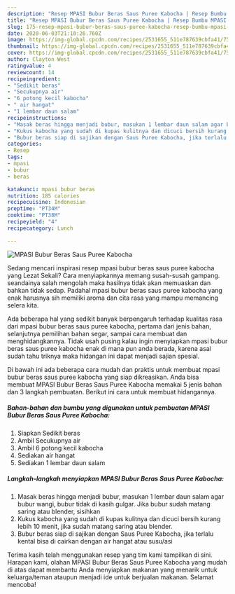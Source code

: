 ```yaml
---
description: "Resep MPASI Bubur Beras Saus Puree Kabocha | Resep Bumbu MPASI Bubur Beras Saus Puree Kabocha Yang Menggugah Selera"
title: "Resep MPASI Bubur Beras Saus Puree Kabocha | Resep Bumbu MPASI Bubur Beras Saus Puree Kabocha Yang Menggugah Selera"
slug: 175-resep-mpasi-bubur-beras-saus-puree-kabocha-resep-bumbu-mpasi-bubur-beras-saus-puree-kabocha-yang-menggugah-selera
date: 2020-06-03T21:10:26.760Z
image: https://img-global.cpcdn.com/recipes/2531655_511e787639cbfa41/751x532cq70/mpasi-bubur-beras-saus-puree-kabocha-foto-resep-utama.jpg
thumbnail: https://img-global.cpcdn.com/recipes/2531655_511e787639cbfa41/751x532cq70/mpasi-bubur-beras-saus-puree-kabocha-foto-resep-utama.jpg
cover: https://img-global.cpcdn.com/recipes/2531655_511e787639cbfa41/751x532cq70/mpasi-bubur-beras-saus-puree-kabocha-foto-resep-utama.jpg
author: Clayton West
ratingvalue: 4
reviewcount: 14
recipeingredient:
- "Sedikit beras"
- "Secukupnya air"
- "6 potong kecil kabocha"
- " air hangat"
- "1 lembar daun salam"
recipeinstructions:
- "Masak beras hingga menjadi bubur, masukan 1 lembar daun salam agar bubur wangi, bubur tidak di kasih gulgar. Jika bubur sudah matang saring atau blender, sisihkan"
- "Kukus kabocha yang sudah di kupas kulitnya dan dicuci bersih kurang lebih 10 menit, jika sudah matang saring atau blender."
- "Bubur beras siap di sajikan dengan Saus Puree Kabocha, jika terlalu kental bisa di cairkan dengan air hangat atau susu/asi"
categories:
- Resep
tags:
- mpasi
- bubur
- beras

katakunci: mpasi bubur beras 
nutrition: 185 calories
recipecuisine: Indonesian
preptime: "PT34M"
cooktime: "PT38M"
recipeyield: "4"
recipecategory: Lunch

---
```



![MPASI Bubur Beras Saus Puree Kabocha](https://img-global.cpcdn.com/recipes/2531655_511e787639cbfa41/751x532cq70/mpasi-bubur-beras-saus-puree-kabocha-foto-resep-utama.jpg)

Sedang mencari inspirasi resep mpasi bubur beras saus puree kabocha yang Lezat Sekali? Cara menyiapkannya memang susah-susah gampang. seandainya salah mengolah maka hasilnya tidak akan memuaskan dan bahkan tidak sedap. Padahal mpasi bubur beras saus puree kabocha yang enak harusnya sih memiliki aroma dan cita rasa yang mampu memancing selera kita.

Ada beberapa hal yang sedikit banyak berpengaruh terhadap kualitas rasa dari mpasi bubur beras saus puree kabocha, pertama dari jenis bahan, selanjutnya pemilihan bahan segar, sampai cara membuat dan menghidangkannya. Tidak usah pusing kalau ingin menyiapkan mpasi bubur beras saus puree kabocha enak di mana pun anda berada, karena asal sudah tahu triknya maka hidangan ini dapat menjadi sajian spesial.




Di bawah ini ada beberapa cara mudah dan praktis untuk membuat mpasi bubur beras saus puree kabocha yang siap dikreasikan. Anda bisa membuat MPASI Bubur Beras Saus Puree Kabocha memakai 5 jenis bahan dan 3 langkah pembuatan. Berikut ini cara untuk membuat hidangannya.

<!--inarticleads1-->

##### Bahan-bahan dan bumbu yang digunakan untuk pembuatan MPASI Bubur Beras Saus Puree Kabocha:

1. Siapkan Sedikit beras
1. Ambil Secukupnya air
1. Ambil 6 potong kecil kabocha
1. Sediakan  air hangat
1. Sediakan 1 lembar daun salam




<!--inarticleads2-->

##### Langkah-langkah menyiapkan MPASI Bubur Beras Saus Puree Kabocha:

1. Masak beras hingga menjadi bubur, masukan 1 lembar daun salam agar bubur wangi, bubur tidak di kasih gulgar. Jika bubur sudah matang saring atau blender, sisihkan
1. Kukus kabocha yang sudah di kupas kulitnya dan dicuci bersih kurang lebih 10 menit, jika sudah matang saring atau blender.
1. Bubur beras siap di sajikan dengan Saus Puree Kabocha, jika terlalu kental bisa di cairkan dengan air hangat atau susu/asi




Terima kasih telah menggunakan resep yang tim kami tampilkan di sini. Harapan kami, olahan MPASI Bubur Beras Saus Puree Kabocha yang mudah di atas dapat membantu Anda menyiapkan makanan yang menarik untuk keluarga/teman ataupun menjadi ide untuk berjualan makanan. Selamat mencoba!
